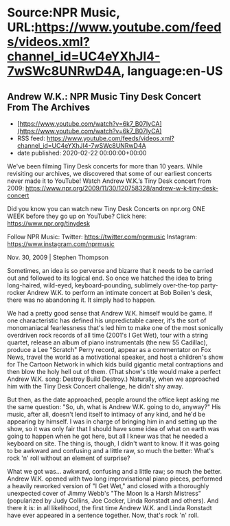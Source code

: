 # Source:NPR Music, URL:https://www.youtube.com/feeds/videos.xml?channel_id=UC4eYXhJI4-7wSWc8UNRwD4A, language:en-US

## Andrew W.K.: NPR Music Tiny Desk Concert From The Archives
 - [https://www.youtube.com/watch?v=6k7_B07IyCA](https://www.youtube.com/watch?v=6k7_B07IyCA)
 - RSS feed: https://www.youtube.com/feeds/videos.xml?channel_id=UC4eYXhJI4-7wSWc8UNRwD4A
 - date published: 2020-02-22 00:00:00+00:00

We've been filming Tiny Desk concerts for more than 10 years. While revisiting our archives, we discovered that some of our earliest concerts never made it to YouTube!
Watch Andrew W.K.’s Tiny Desk concert from 2009: https://www.npr.org/2009/11/30/120758328/andrew-w-k-tiny-desk-concert

Did you know you can watch new Tiny Desk Concerts on npr.org ONE WEEK before they go up on YouTube? Click here: https://www.npr.org/tinydesk

Follow NPR Music:
Twitter: https://twitter.com/nprmusic
Instagram: https://www.instagram.com/nprmusic

Nov. 30, 2009 | Stephen Thompson 

Sometimes, an idea is so perverse and bizarre that it needs to be carried out and followed to its logical end. So once we hatched the idea to bring long-haired, wild-eyed, keyboard-pounding, sublimely over-the-top party-rocker Andrew W.K. to perform an intimate concert at Bob Boilen's desk, there was no abandoning it. It simply had to happen.

We had a pretty good sense that Andrew W.K. himself would be game. If one characteristic has defined his unpredictable career, it's the sort of monomaniacal fearlessness that's led him to make one of the most sonically overdriven rock records of all time (2001's I Get Wet), tour with a string quartet, release an album of piano instrumentals (the new 55 Cadillac), produce a Lee "Scratch" Perry record, appear as a commentator on Fox News, travel the world as a motivational speaker, and host a children's show for The Cartoon Network in which kids build gigantic metal contraptions and then blow the holy hell out of them. (That show's title would make a perfect Andrew W.K. song: Destroy Build Destroy.) Naturally, when we approached him with the Tiny Desk Concert challenge, he didn't shy away.

But then, as the date approached, people around the office kept asking me the same question: "So, uh, what is Andrew W.K. going to do, anyway?" His music, after all, doesn't lend itself to intimacy of any kind, and he'd be appearing by himself. I was in charge of bringing him in and setting up the show, so it was only fair that I should have some idea of what on earth was going to happen when he got here, but all I knew was that he needed a keyboard on site. The thing is, though, I didn't want to know. If it was going to be awkward and confusing and a little raw, so much the better: What's rock 'n' roll without an element of surprise?

What we got was... awkward, confusing and a little raw; so much the better. Andrew W.K. opened with two long improvisational piano pieces, performed a heavily reworked version of "I Get Wet," and closed with a thoroughly unexpected cover of Jimmy Webb's "The Moon Is a Harsh Mistress" (popularized by Judy Collins, Joe Cocker, Linda Ronstadt and others). And there it is: in all likelihood, the first time Andrew W.K. and Linda Ronstadt have ever appeared in a sentence together. Now, that's rock 'n' roll.

